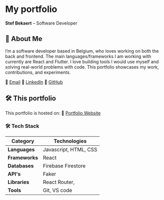 # My portfolio

**Stef Bekaert** – Software Developer

&NewLine;
&NewLine;

## 📌 About Me

I’m a software developer based in Belgium, who loves working on both the back and frontend. The main languages/frameworks I am working with currently are React and Flutter. I love building tools I would use myself and solving real-world problems with code. This portfolio showcases my work, contributions, and experiments.

📧 [Email](your-email)
💼 [LinkedIn](https://www.linkedin.com/in/stef-bekaert/)
🐙 [GitHub](https://github.com/Stefdev13)

&NewLine;
&NewLine;

## 🛠️ This portfolio

This portfolio is hosted on: 🔗 [Portfolio Website]([URL])

### 🛠️ Tech Stack

| Category       | Technologies          |
| -------------- | --------------------- |
| **Languages**  | Javascript, HTML, CSS |
| **Frameworks** | React                 |
| **Databases**  | Firebase Firestore    |
| **API's**      | Faker                 |
| **Libraries**  | React Router,         |
| **Tools**      | Git, VS code          |
